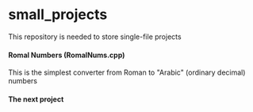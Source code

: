 # small_projects
This repository is needed to store single-file projects

#### Romal Numbers (RomalNums.cpp)

This is the simplest converter from Roman to "Arabic" (ordinary decimal) numbers

#### The next project
